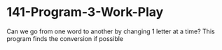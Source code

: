 # 141-Program-3-Work-Play

Can we go from one word to another by changing 1 letter at a time?
This program finds the conversion if possible
